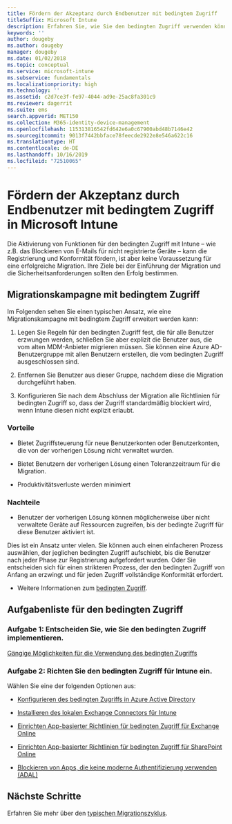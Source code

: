 ```yaml
---
title: Fördern der Akzeptanz durch Endbenutzer mit bedingtem Zugriff
titleSuffix: Microsoft Intune
description: Erfahren Sie, wie Sie den bedingten Zugriff verwenden können, um die Registrierung in Microsoft Intune zu unterstützen.
keywords: ''
author: dougeby
ms.author: dougeby
manager: dougeby
ms.date: 01/02/2018
ms.topic: conceptual
ms.service: microsoft-intune
ms.subservice: fundamentals
ms.localizationpriority: high
ms.technology: ''
ms.assetid: c2d7ce3f-fe97-4044-ad9e-25ac8fa301c9
ms.reviewer: dagerrit
ms.suite: ems
search.appverid: MET150
ms.collection: M365-identity-device-management
ms.openlocfilehash: 115313816542fd642e6a0c67900abd48b7146e42
ms.sourcegitcommit: 9013f7442bbface78feecde2922e8e546a622c16
ms.translationtype: HT
ms.contentlocale: de-DE
ms.lasthandoff: 10/16/2019
ms.locfileid: "72510065"
---
```

# <a name="drive-end-user-adoption-with-conditional-access-in-microsoft-intune"></a>Fördern der Akzeptanz durch Endbenutzer mit bedingtem Zugriff in Microsoft Intune

Die Aktivierung von Funktionen für den bedingten Zugriff mit Intune – wie z.B. das Blockieren von E-Mails für nicht registrierte Geräte – kann die Registrierung und Konformität fördern, ist aber keine Voraussetzung für eine erfolgreiche Migration. Ihre Ziele bei der Einführung der Migration und die Sicherheitsanforderungen sollten den Erfolg bestimmen.

## <a name="migration-campaign-with-conditional-access"></a>Migrationskampagne mit bedingtem Zugriff

Im Folgenden sehen Sie einen typischen Ansatz, wie eine Migrationskampagne mit bedingtem Zugriff erweitert werden kann:

1. Legen Sie Regeln für den bedingten Zugriff fest, die für alle Benutzer erzwungen werden, schließen Sie aber explizit die Benutzer aus, die vom alten MDM-Anbieter migrieren müssen. Sie können eine Azure AD-Benutzergruppe mit allen Benutzern erstellen, die vom bedingten Zugriff ausgeschlossen sind.

2. Entfernen Sie Benutzer aus dieser Gruppe, nachdem diese die Migration durchgeführt haben.

3. Konfigurieren Sie nach dem Abschluss der Migration alle Richtlinien für bedingten Zugriff so, dass der Zugriff standardmäßig blockiert wird, wenn Intune diesen nicht explizit erlaubt.

### <a name="advantages"></a>Vorteile

- Bietet Zugriffsteuerung für neue Benutzerkonten oder Benutzerkonten, die von der vorherigen Lösung nicht verwaltet wurden.

- Bietet Benutzern der vorherigen Lösung einen Toleranzzeitraum für die Migration.

- Produktivitätsverluste werden minimiert

### <a name="disadvantages"></a>Nachteile

- Benutzer der vorherigen Lösung können möglicherweise über nicht verwaltete Geräte auf Ressourcen zugreifen, bis der bedingte Zugriff für diese Benutzer aktiviert ist.


Dies ist ein Ansatz unter vielen. Sie können auch einen einfacheren Prozess auswählen, der jeglichen bedingten Zugriff aufschiebt, bis die Benutzer nach jeder Phase zur Registrierung aufgefordert wurden. Oder Sie entscheiden sich für einen strikteren Prozess, der den bedingten Zugriff von Anfang an erzwingt und für jeden Zugriff vollständige Konformität erfordert.

- Weitere Informationen zum [bedingten Zugriff](../protect/conditional-access.md).

## <a name="task-list-for-conditional-access"></a>Aufgabenliste für den bedingten Zugriff

### <a name="task-1-decide-how-you-are-going-to-implement-conditional-access"></a>Aufgabe 1: Entscheiden Sie, wie Sie den bedingten Zugriff implementieren.

[Gängige Möglichkeiten für die Verwendung des bedingten Zugriffs](../protect/conditional-access-intune-common-ways-use.md)

### <a name="task-2-set-up-intune-conditional-access"></a>Aufgabe 2: Richten Sie den bedingten Zugriff für Intune ein.

Wählen Sie eine der folgenden Optionen aus:

- [Konfigurieren des bedingten Zugriffs in Azure Active Directory](https://docs.microsoft.com/azure/active-directory/active-directory-conditional-access-azure-portal)

- [Installieren des lokalen Exchange Connectors für Intune](../protect/exchange-connector-install.md)

- [Einrichten App-basierter Richtlinien für bedingten Zugriff für Exchange Online](../protect/app-based-conditional-access-intune-create.md)

- [Einrichten App-basierter Richtlinien für bedingten Zugriff für SharePoint Online](../protect/app-based-conditional-access-intune-create.md)

- [Blockieren von Apps, die keine moderne Authentifizierung verwenden (ADAL)](../protect/app-modern-authentication-block.md)

## <a name="next-steps"></a>Nächste Schritte

Erfahren Sie mehr über den [typischen Migrationszyklus](../migration-guide-cycle.md).
